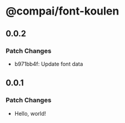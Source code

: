 # @compai/font-koulen

## 0.0.2

### Patch Changes

- b971bb4f: Update font data

## 0.0.1

### Patch Changes

- Hello, world!
